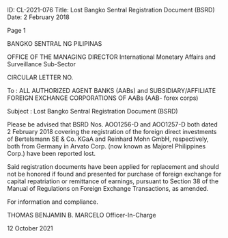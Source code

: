 ID: CL-2021-076
Title: Lost Bangko Sentral Registration Document (BSRD)
Date: 2 February 2018

Page 1

BANGKO SENTRAL NG PILIPINAS

OFFICE OF THE MANAGING DIRECTOR International Monetary Affairs and Surveillance Sub-Sector

CIRCULAR LETTER NO.

To : ALL AUTHORIZED AGENT BANKS (AABs) and SUBSIDIARY/AFFILIATE FOREIGN EXCHANGE CORPORATIONS OF AABs (AAB- forex corps)

Subject : Lost Bangko Sentral Registration Document (BSRD)

Please be advised that BSRD Nos. AOO1256-D and AOO1257-D both dated 2 February 2018 covering the registration of the foreign direct investments of Bertelsmann SE & Co. KGaA and Reinhard Mohn GmbH, respectively, both from Germany in Arvato Corp. (now known as Majorel Philippines Corp.) have been reported lost.

Said registration documents have been applied for replacement and should not be honored if found and presented for purchase of foreign exchange for capital repatriation or remittance of earnings, pursuant to Section 38 of the Manual of Regulations on Foreign Exchange Transactions, as amended.

For information and compliance.

THOMAS BENJAMIN B. MARCELO Officer-In-Charge

12 October 2021